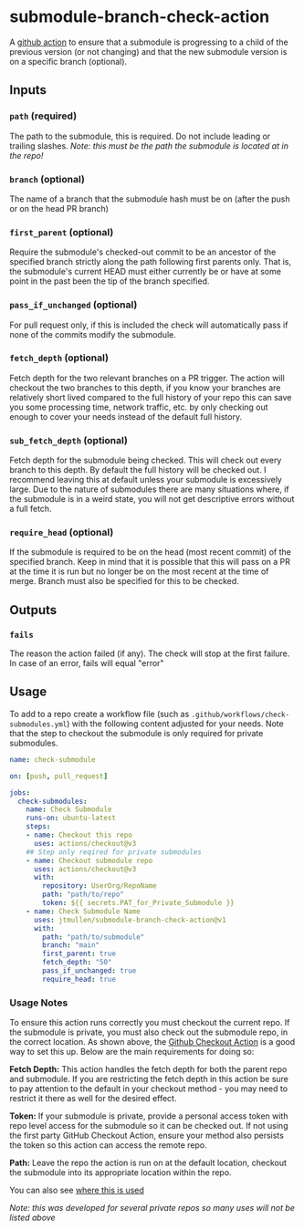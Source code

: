 # submodule-branch-check-action
A [github action](https://help.github.com/en/actions) to ensure that a submodule is progressing to a child of the previous version (or not changing) and that the new submodule version is on a specific branch (optional). 


## Inputs
### `path` (required)
The path to the submodule, this is required. Do not include leading or trailing slashes. 
*Note: this must be the path the submodule is located at in the repo!*

### `branch` (optional)
The name of a branch that the submodule hash must be on (after the push or on the head PR branch)

### `first_parent` (optional)
Require the submodule's checked-out commit to be an ancestor of the specified branch strictly along the path following first parents only.  That is, the submodule's current HEAD must either currently be or have at some point in the past been the tip of the branch specified.

### `pass_if_unchanged` (optional)
For pull request only, if this is included the check will automatically pass if none of the commits modify the submodule. 

### `fetch_depth` (optional)
Fetch depth for the two relevant branches on a PR trigger. The action will checkout the two branches to this depth, if you know your branches are relatively short lived compared to the full history of your repo this can save you some processing time, network traffic, etc. by only checking out enough to cover your needs instead of the default full history.

### `sub_fetch_depth` (optional)
Fetch depth for the submodule being checked. This will check out every branch to this depth. By default the full history will be checked out. I recommend leaving this at default unless your submodule is excessively large. Due to the nature of submodules there are many situations where, if the submodule is in a weird state, you will not get descriptive errors without a full fetch. 

### `require_head` (optional)
If the submodule is required to be on the head (most recent commit) of the specified branch. Keep in mind that it is possible that this will pass on a PR at the time it is run but no longer be on the most recent at the time of merge. Branch must also be specified for this to be checked.

## Outputs
### `fails`
The reason the action failed (if any). The check will stop at the first failure. In case of an error, fails will equal "error"

## Usage
To add to a repo create a workflow file (such as `.github/workflows/check-submodules.yml`) with the following content adjusted for your needs. Note that the step to checkout the submodule is only required for private submodules. 
```yml
name: check-submodule

on: [push, pull_request]

jobs:
  check-submodules:
    name: Check Submodule
    runs-on: ubuntu-latest
    steps:
    - name: Checkout this repo
      uses: actions/checkout@v3
    ## Step only reqired for private submodules
    - name: Checkout submodule repo
      uses: actions/checkout@v3
      with:
        repository: UserOrg/RepoName
        path: "path/to/repo"
        token: ${{ secrets.PAT_for_Private_Submodule }}
    - name: Check Submodule Name
      uses: jtmullen/submodule-branch-check-action@v1
      with:
        path: "path/to/submodule"
        branch: "main"
        first_parent: true
        fetch_depth: "50"
        pass_if_unchanged: true
        require_head: true
```

### Usage Notes
To ensure this action runs correctly you must checkout the current repo. If the submodule is private, you must also check out the submodule repo, in the correct location. As shown above, the [Github Checkout Action](https://github.com/actions/checkout/) is a good way to set this up. Below are the main requirements for doing so:

**Fetch Depth:** This action handles the fetch depth for both the parent repo and submodule. If you are restricting the fetch depth in this action be sure to pay attention to the default in your checkout method - you may need to restrict it there as well for the desired effect.

**Token:** If your submodule is private, provide a personal access token with repo level access for the submodule so it can be checked out. If not using the first party GitHub Checkout Action, ensure your method also persists the token so this action can access the remote repo.  

**Path:** Leave the repo the action is run on at the default location, checkout the submodule into its appropriate location within the repo. 


You can also see [where this is used](https://github.com/search?l=YAML&q=submodule-branch-check-action&type=Code)

*Note: this was developed for several private repos so many uses will not be listed above*
